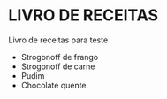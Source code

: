 # LIVRO DE RECEITAS

Livro de receitas para teste

- Strogonoff de frango
- Strogonoff de carne
- Pudim
- Chocolate quente
